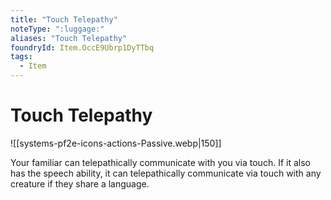 ```yaml
---
title: "Touch Telepathy"
noteType: ":luggage:"
aliases: "Touch Telepathy"
foundryId: Item.OccE9Ubrp1DyTTbq
tags:
  - Item
---
```


# Touch Telepathy
![[systems-pf2e-icons-actions-Passive.webp|150]]

Your familiar can telepathically communicate with you via touch. If it also has the speech ability, it can telepathically communicate via touch with any creature if they share a language.
